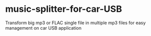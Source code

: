 # music-splitter-for-car-USB
Transform big mp3 or FLAC single file in multiple mp3 files for easy management on car USB application
